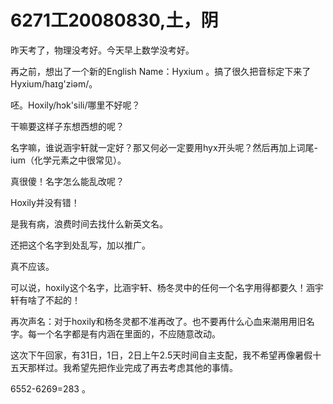 # 6271工20080830,土，阴

昨天考了，物理没考好。今天早上数学没考好。

再之前，想出了一个新的English Name：Hyxium 。搞了很久把音标定下来了Hyxium/haɪg'ziəm/。

呸。Hoxily/hɔk'sili/哪里不好呢？

干嘛要这样子东想西想的呢？

名字嘛，谁说涵宇轩就一定好？那又何必一定要用hyx开头呢？然后再加上词尾-ium（化学元素之中很常见）。

真很傻！名字怎么能乱改呢？

Hoxily并没有错！

是我有病，浪费时间去找什么新英文名。

还把这个名字到处乱写，加以推广。

真不应该。

可以说，hoxily这个名字，比涵宇轩、杨冬灵中的任何一个名字用得都要久！涵宇轩有啥了不起的！

再次声名：对于hoxily和杨冬灵都不准再改了。也不要再什么心血来潮用用旧名字。每一个名字都是有内涵在里面的，不应随意改动。

这次下午回家，有31日，1日，2日上午2.5天时间自主支配，我不希望再像暑假十五天那样过。我希望先把作业完成了再去考虑其他的事情。

6552-6269=283 。
